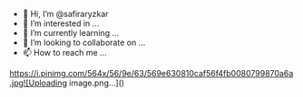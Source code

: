 - 👋 Hi, I’m @safiraryzkar
- 👀 I’m interested in ...
- 🌱 I’m currently learning ...
- 💞️ I’m looking to collaborate on ...
- 📫 How to reach me ...

https://i.pinimg.com/564x/56/9e/63/569e630810caf56f4fb0080799870a6a.jpg![Uploading image.png…]()


<!---
safiraryzkar/safiraryzkar is a ✨ special ✨ repository because its `README.md` (this file) appears on your GitHub profile.
You can click the Preview link to take a look at your changes.
--->
